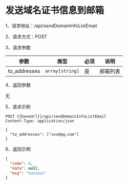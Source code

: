 # 发送域名证书信息到邮箱

1、请求地址：/api/sendDomainInfoListEmail

2、请求方式：POST

3、请求参数

| 参数  | 类型   | 必须 | 说明 |
| -| - | - | - |
| to_addresses | `array[string]` | 是 | 邮箱列表


4、返回参数

无

5、请求示例

```
POST {{baseUrl}}/api/sendDomainInfoListEmail
Content-Type: application/json

{
  "to_addresses": ["xxx@qq.com"]
}
```

6、返回示例

```json
{
  "code": 0,
  "data": null,
  "msg": "success"
}
```

